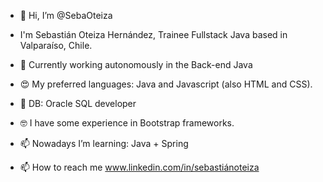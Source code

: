 - 👋 Hi, I’m @SebaOteiza
- I'm Sebastián Oteiza Hernández, Trainee Fullstack Java based in Valparaíso, Chile.
- 👀 Currently working autonomously in the Back-end Java
- 😍 My preferred languages: Java and Javascript (also HTML and CSS).
- 🤖 DB: Oracle SQL developer
- 🤓 I have some experience in Bootstrap frameworks.
- 📫 Nowadays I’m learning: Java + Spring

- 📫 How to reach me www.linkedin.com/in/sebastiánoteiza

<!---
SebaOteiza/SebaOteiza is a ✨ special ✨ repository because its `README.md` (this file) appears on your GitHub profile.
You can click the Preview link to take a look at your changes.
--->
